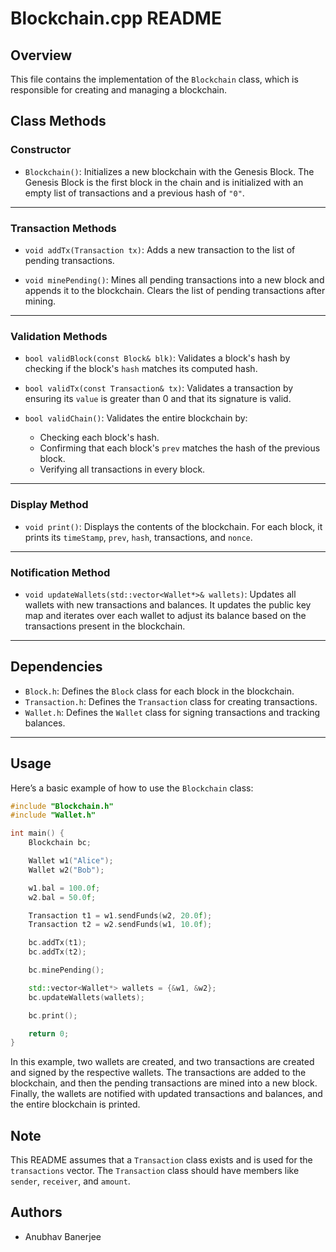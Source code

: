 # Blockchain.cpp README

## Overview
This file contains the implementation of the `Blockchain` class, which is responsible for creating and managing a blockchain.

## Class Methods

### Constructor

- `Blockchain()`: Initializes a new blockchain with the Genesis Block. The Genesis Block is the first block in the chain and is initialized with an empty list of transactions and a previous hash of `"0"`.

---

### Transaction Methods

- `void addTx(Transaction tx)`: Adds a new transaction to the list of pending transactions.

- `void minePending()`: Mines all pending transactions into a new block and appends it to the blockchain. Clears the list of pending transactions after mining.

---

### Validation Methods

- `bool validBlock(const Block& blk)`: Validates a block's hash by checking if the block's `hash` matches its computed hash.

- `bool validTx(const Transaction& tx)`: Validates a transaction by ensuring its `value` is greater than 0 and that its signature is valid.

- `bool validChain()`: Validates the entire blockchain by:
  - Checking each block's hash.
  - Confirming that each block's `prev` matches the hash of the previous block.
  - Verifying all transactions in every block.

---

### Display Method

- `void print()`: Displays the contents of the blockchain. For each block, it prints its `timeStamp`, `prev`, `hash`, transactions, and `nonce`.

---

### Notification Method

- `void updateWallets(std::vector<Wallet*>& wallets)`: Updates all wallets with new transactions and balances. It updates the public key map and iterates over each wallet to adjust its balance based on the transactions present in the blockchain.

---

## Dependencies

- `Block.h`: Defines the `Block` class for each block in the blockchain.
- `Transaction.h`: Defines the `Transaction` class for creating transactions.
- `Wallet.h`: Defines the `Wallet` class for signing transactions and tracking balances.

---

## Usage

Here’s a basic example of how to use the `Blockchain` class:
```cpp
#include "Blockchain.h"
#include "Wallet.h"

int main() {
    Blockchain bc;

    Wallet w1("Alice");
    Wallet w2("Bob");

    w1.bal = 100.0f;
    w2.bal = 50.0f;

    Transaction t1 = w1.sendFunds(w2, 20.0f);
    Transaction t2 = w2.sendFunds(w1, 10.0f);

    bc.addTx(t1);
    bc.addTx(t2);

    bc.minePending();

    std::vector<Wallet*> wallets = {&w1, &w2};
    bc.updateWallets(wallets);

    bc.print();

    return 0;
}
```
In this example, two wallets are created, and two transactions are created and signed by the respective wallets. The transactions are added to the blockchain, and then the pending transactions are mined into a new block. Finally, the wallets are notified with updated transactions and balances, and the entire blockchain is printed.

## Note
This README assumes that a `Transaction` class exists and is used for the `transactions` vector. The `Transaction` class should have members like `sender`, `receiver`, and `amount`.
  
## Authors
- Anubhav Banerjee